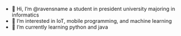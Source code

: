 - 👋 Hi, I’m @ravensname a student in president university majoring in informatics
- 👀 I’m interested in IoT, mobile programming, and machine learning
- 🌱 I’m currently learning python and java


<!---
ravensname/ravensname is a ✨ special ✨ repository because its `README.md` (this file) appears on your GitHub profile.
You can click the Preview link to take a look at your changes.
--->

